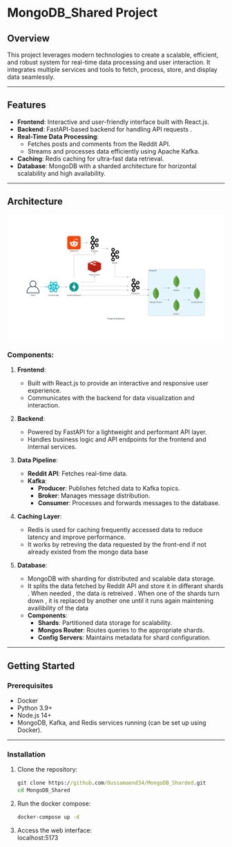 # MongoDB_Shared Project 

## Overview  
This project leverages modern technologies to create a scalable, efficient, and robust system for real-time data processing and user interaction. It integrates multiple services and tools to fetch, process, store, and display data seamlessly.  

---

## Features  
- **Frontend**: Interactive and user-friendly interface built with React.js.  
- **Backend**: FastAPI-based backend for handling API requests .  
- **Real-Time Data Processing**:  
  - Fetches posts and comments from the Reddit API.  
  - Streams and processes data efficiently using Apache Kafka.  
- **Caching**: Redis caching for ultra-fast data retrieval.  
- **Database**: MongoDB with a sharded architecture for horizontal scalability and high availability.  

---

## Architecture  

![Project Architecture](project_architecture.png)  

### **Components**:  
1. **Frontend**:  
   - Built with React.js to provide an interactive and responsive user experience.  
   - Communicates with the backend for data visualization and interaction.  

2. **Backend**:  
   - Powered by FastAPI for a lightweight and performant API layer.  
   - Handles business logic and API endpoints for the frontend and internal services.  

3. **Data Pipeline**:  
   - **Reddit API**: Fetches real-time data.  
   - **Kafka**:  
     - **Producer**: Publishes fetched data to Kafka topics.  
     - **Broker**: Manages message distribution.  
     - **Consumer**: Processes and forwards messages to the database.  

4. **Caching Layer**:  
   - Redis is used for caching frequently accessed data to reduce latency and improve performance.
   - It works by retreving the data requested by the front-end if not already existed from the mongo data base  

5. **Database**:  
   - MongoDB with sharding for distributed and scalable data storage.
   - It splits the data fetched by Reddit API and store it in differant shards . When needed , the data is retreived .
     When one of the shards turn down , it is replaced by another one until it runs again maintening availibility of the data
   - **Components**:  
     - **Shards**: Partitioned data storage for scalability.  
     - **Mongos Router**: Routes queries to the appropriate shards.  
     - **Config Servers**: Maintains metadata for shard configuration.  

---

## Getting Started  

### Prerequisites  
- Docker  
- Python 3.9+  
- Node.js 14+  
- MongoDB, Kafka, and Redis services running (can be set up using Docker).  

---

### Installation  

1. Clone the repository:  
   ```cmd  
   git clone https://github.com/Oussamaend34/MongoDB_Sharded.git  
   cd MongoDB_Shared
2. Run the docker compose:  
   ```cmd  
   docker-compose up -d
3. Access the web interface:  
   localhost:5173

